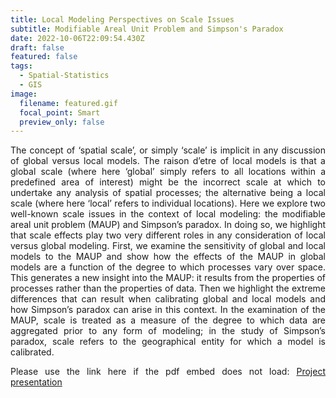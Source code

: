 ```yaml
---
title: Local Modeling Perspectives on Scale Issues
subtitle: Modifiable Areal Unit Problem and Simpson's Paradox
date: 2022-10-06T22:09:54.430Z
draft: false
featured: false
tags:
  - Spatial-Statistics
  - GIS
image:
  filename: featured.gif
  focal_point: Smart
  preview_only: false
---
```

<div style="text-align: justify"> The concept of ‘spatial scale’, or simply ‘scale’ is implicit in any discussion of global versus local models. The raison d’etre of local models is that a global scale (where here ‘global’ simply refers to all locations within a predefined area of interest) might be the incorrect scale at which to undertake any analysis of spatial processes; the alternative being a local scale (where here ‘local’ refers to individual locations). Here we explore two well-known scale issues in the context of local modeling: the modifiable areal unit problem (MAUP) and Simpson’s paradox. In doing so, we highlight that scale effects play two very different roles in any consideration of local versus global modeling. First, we examine the sensitivity of global and local models to the MAUP and show how the effects of the MAUP in global models are a function of the degree to which processes vary over space. This generates a new insight into the MAUP: it results from the properties of processes rather than the properties of data. Then we highlight the extreme differences that can result when calibrating global and local models and how Simpson’s paradox can arise in this context. In the examination of the MAUP, scale is treated as a measure of the degree to which data are aggregated prior to any form of modeling; in the study of Simpson’s paradox, scale refers to the geographical entity for which a model is calibrated.

<object data="../../scale_presentation_1.pdf" width="100%" height="800" type='application/pdf'></object>

Please use the link here if the pdf embed does not load:
[P﻿roject presentation](https://drive.google.com/file/d/1LMazqqx0fO8nIeUOgs_8bTrNp5Sx7XZ_/view?usp=sharing)

